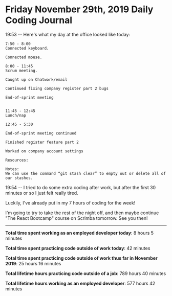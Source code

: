# Friday November 29th, 2019 Daily Coding Journal

19:53 -- Here's what my day at the office looked like today:
```
7:50 - 8:00
Connected keyboard.

Connected mouse.

8:00 - 11:45
Scrum meeting.

Caught up on Chatwork/email

Continued fixing company register part 2 bugs

End-of-sprint meeting


11:45 - 12:45
Lunch/nap

12:45 - 5:30

End-of-sprint meeting continued

Finished register feature part 2

Worked on company account settings

Resources:

Notes:
We can use the command “git stash clear” to empty out or delete all of our stashes.
```
19:54 -- I tried to do some extra coding after work, but after the first 30 minutes or so I just felt really tired.

Luckily, I've already put in my 7 hours of coding for the week!

I'm going to try to take the rest of the night off, and then maybe continue "The React Bootcamp" course on Scrimba tomorrow. See you then!

___
**Total time spent working as an employed developer today**: 8 hours 5 minutes

**Total time spent practicing code outside of work today**: 42 minutes

**Total time spent practicing code outside of work thus far in November 2019**: 25 hours 16 minutes

**Total lifetime hours practicing code outside of a job**: 789 hours 40 minutes

**Total lifetime hours working as an employed developer**: 577 hours 42 minutes